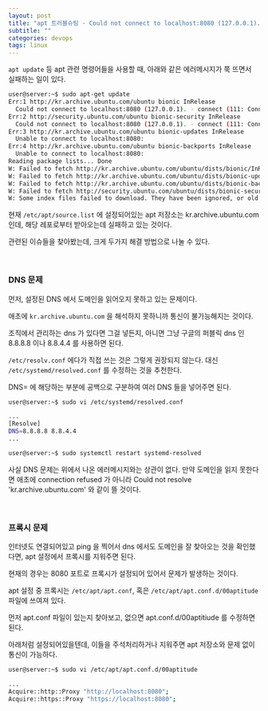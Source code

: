 ```yaml
---
layout: post
title: "apt 트러블슈팅 - Could not connect to localhost:8080 (127.0.0.1). - connect (111: Connection refused)"
subtitle: ""
categories: devops
tags: linux
---
```


```apt update``` 등 apt 관련 명령어들을 사용할 때, 아래와 같은 에러메시지가 쭉 뜨면서 실패하는 일이 있다.
```bash
user@server:~$ sudo apt-get update
Err:1 http://kr.archive.ubuntu.com/ubuntu bionic InRelease
  Could not connect to localhost:8080 (127.0.0.1). - connect (111: Connection refused)
Err:2 http://security.ubuntu.com/ubuntu bionic-security InRelease
  Could not connect to localhost:8080 (127.0.0.1). - connect (111: Connection refused)
Err:3 http://kr.archive.ubuntu.com/ubuntu bionic-updates InRelease
  Unable to connect to localhost:8080:
Err:4 http://kr.archive.ubuntu.com/ubuntu bionic-backports InRelease
  Unable to connect to localhost:8080:
Reading package lists... Done
W: Failed to fetch http://kr.archive.ubuntu.com/ubuntu/dists/bionic/InRelease  Could not connect to localhost:8080 (127.0.0.1). - connect (111: Connection refused)
W: Failed to fetch http://kr.archive.ubuntu.com/ubuntu/dists/bionic-updates/InRelease  Unable to connect to localhost:8080:
W: Failed to fetch http://kr.archive.ubuntu.com/ubuntu/dists/bionic-backports/InRelease  Unable to connect to localhost:8080:
W: Failed to fetch http://security.ubuntu.com/ubuntu/dists/bionic-security/InRelease  Could not connect to localhost:8080 (127.0.0.1). - connect (111: Connection refused)
W: Some index files failed to download. They have been ignored, or old ones used instead.
```

현재 ```/etc/apt/source.list``` 에 설정되어있는 apt 저장소는 kr.archive.ubuntu.com 인데, 해당 레포로부터 받아오는데 실패하고 있는 것이다.

관련된 이슈들을 찾아봤는데, 크게 두가지 해결 방법으로 나눌 수 있다.

<br>

### DNS 문제

먼저, 설정된 DNS 에서 도메인을 읽어오지 못하고 있는 문제이다. 

애초에 ```kr.archive.ubuntu.com``` 을 해석하지 못하니까 통신이 불가능해지는 것이다.

조직에서 관리하는 dns 가 있다면 그걸 넣든지, 아니면 그냥 구글의 퍼블릭 dns 인 8.8.8.8 이나 8.8.4.4 를 사용하면 된다.

```/etc/resolv.conf``` 에다가 직접 쓰는 것은 그렇게 권장되지 않는다. 대신 ```/etc/systemd/resolved.conf``` 를 수정하는 것을 추천한다.

DNS= 에 해당하는 부분에 공백으로 구분하여 여러 DNS 들을 넣어주면 된다.
```bash
user@server:~$ sudo vi /etc/systemd/resolved.conf

...
[Resolve]
DNS=8.8.8.8 8.8.4.4
...

user@server:~$ sudo systemctl restart systemd-resolved
```

사실 DNS 문제는 위에서 나온 에러메시지와는 상관이 없다. 만약 도메인을 읽지 못한다면 애초에 connection refused 가 아니라 Could not resolve 'kr.archive.ubuntu.com' 와 같이 뜰 것이다.

<br>

### 프록시 문제

인터넷도 연결되어있고 ping 을 찍어서 dns 에서도 도메인을 잘 찾아오는 것을 확인했다면, apt 설정에서 프록시를 지워주면 된다.

현재의 경우는 8080 포트로 프록시가 설정되어 있어서 문제가 발생하는 것이다.

apt 설정 중 프록시는 ```/etc/apt/apt.conf```, 혹은 ```/etc/apt/apt.conf.d/00aptitude``` 파일에 쓰여져 있다.

먼저 apt.conf 파일이 있는지 찾아보고, 없으면 apt.conf.d/00aptitiude 를 수정하면 된다.

아래처럼 설정되어있을텐데, 이들을 주석처리하거나 지워주면 apt 저장소와 문제 없이 통신이 가능하다.
```bash
user@server:~$ sudo vi /etc/apt/apt.conf.d/00aptitude

...
Acquire::http::Proxy "http://localhost:8080";
Acquire::https::Proxy "https://localhost:8080";
```